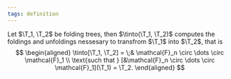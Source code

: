 ```yaml
---
tags: definition
---
```


Let $\T_1, \T_2$ be folding trees, then $\tinto(\T_1, \T_2)$ computes the foldings and unfoldings nessesary to transfrom $\T_1$ into $\T_2$, that is
$$
\begin{aligned}
\tinto[\T_1, \T_2] = \;& \mathcal{F}_n \circ \dots \circ \mathcal{F}_1 \\
\text{such that } [&\mathcal{F}_n \circ \dots \circ \mathcal{F}_1](\T_1) = \T_2.
\end{aligned}
$$
